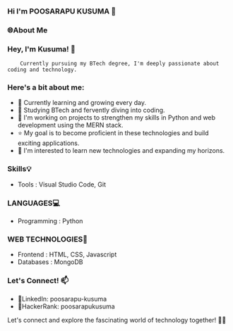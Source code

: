 ###  Hi I'm POOSARAPU KUSUMA 👋


### 🌐About Me

### Hey, I'm Kusuma! 👋
        Currently pursuing my BTech degree, I'm deeply passionate about coding and technology. 
### Here's a bit about me:
* 🌱 Currently learning and growing every day.
* 👯 Studying BTech and fervently diving into coding.
* 🚀 I'm working on projects to strengthen my skills in Python and web development using the MERN stack.
* ⭐ My goal is to become proficient in these technologies and build exciting applications.
* 👀 I'm interested to learn new technologies and expanding my horizons.



### Skills💡
* Tools : Visual Studio Code, Git
### LANGUAGES💻

* Programming : Python

### WEB TECHNOLOGIES🌈

* Frontend : HTML, CSS, Javascript
* Databases : MongoDB


### Let's Connect! 📫
* 🔗LinkedIn: poosarapu-kusuma
* 🔗HackerRank: poosarapukusuma


Let's connect and explore the fascinating world of technology together! 🚀✨
